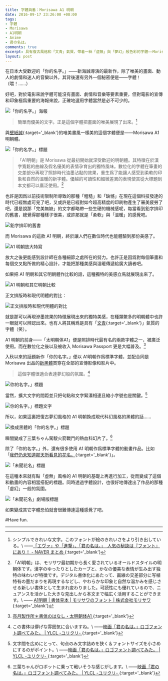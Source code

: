```yaml
---
title: 字體與番：Morisawa A1 明朝
date: 2016-09-17 23:26:00 +08:00
tags:
- 字體
- Morisawa
- A1明朝
- Anime
- 君の名は。
comments: true
excerpt: 具有復古風格和「文青」氣質，帶着一絲「虛無」與「夢幻」般色彩的字體——Morisawa A1 明朝。
layout: post
---
```


在日本大受歡迎的「你的名字。」——新海誠導演的最新作，除了唯美的畫面、動人的劇情和迷人的音欒以外，其背後還有另外一個秘密便是——字體！（喂！……）

好吧，對於電影來說字體可能沒有畫面、劇情和音樂等要素重要，但對電影的宣傳和印象極爲重要的海報來說，正確地選用字體當然是必不可少的。

![「你的名字。」海報](https://ooo.0o0.ooo/2016/09/17/57dd5e6965a32.jpg)

>簡單而優美的文字。正是這個字體把畫面的唯美展現了出來。[^1]

與[壁紙誠](https://zh.wikipedia.org/zh-tw/%E6%96%B0%E6%B5%B7%E8%AA%A0){:target='_blank'}的唯美畫風一樣美的這個字體便是——Morisawa A1 明朝體。

![「你的名字。」標題](https://ooo.0o0.ooo/2016/09/17/57dd5e70addbb.png)

>「A1明朝」是 Morisawa 從最初開始就深受歡迎的明朝體。其特徵在於漢字寬鬆的曲線及假名優美的表情孕育出的獨特風味。數位化的字體在筆畫的交差部分再現了照排時代油墨沾黏的效果，重生爲了能讓人感受到柔軟的印象和自然的溫暖的新字體。優越的可讀性和細微差異的表現使其從大標題到本文都可以廣泛使用。[^2]

也許是因爲以前技術限制所導致的那種「粗糙」和「缺憾」在現在這個科技發達的時代已經無處可見了吧，又或許是已經對如今超高精度的印刷物產生了審美疲勞了吧，還是說那「完美無缺」的文字都略帶一些生硬的機械感呢，每當看到鉛字排印的舊書，總覺得那種樣子很美，或許那就是「柔軟」與「溫暖」的感覺吧。

![鉛字排印的舊書](https://ooo.0o0.ooo/2016/09/21/57e28083e87f5.png)

而 Morisawa 的這款 A1 明朝，終於讓人們在數位時代也能體驗到那份美感了。

![A1 明朝放大特寫](https://ooo.0o0.ooo/2016/09/21/57e280833020b.png)

放大之後更能感到設計師在各種細節之處所在的努力。也許正是因爲對每個筆畫和每個交叉點所做的精心設計，才能把那種美感與溫暖傳遞給廣大讀者吧。

如果把 A1 明朝和其它明朝體作比較的話，這種獨特的美感立馬就展現出來了。

![A1 明朝和其它明朝比較](https://ooo.0o0.ooo/2016/09/21/57e29de94856a.png)

正文排版時和現代明體的對比：

![正文排版時和現代明體的對比](https://ooo.0o0.ooo/2016/09/21/57e29e0060846.png)

就是那可以再現滲墨效果的特徵展現出來的獨特美感，在種類繁多的明朝體中也許一眼就可以辨認出來。也有人將其稱爲是具有「[文青](http://socotaku.logdown.com/posts/263028-acgxdesign-a-second-a1-of-pien-wen-qing-ming){:target='_blank'}」氣質的字體（笑）。

A1 明朝的前身——「太明朝体A1」便是照排時代最有名的兩款字體之一，被廣泛使用。而在數位化之後以及被收入 Morisawa Passport 更是大幅普及。[^3]

入秋以來的話題新作「你的名字。」便以 A1明朝作爲標準字體，並配合同是 Morisawa 出品的[新黑體]()貫穿在全部的宣傳影像和影片中。

>這個字體很適合表達夢幻般的氛圍。[^4]

![你的名字。」標題](https://ooo.0o0.ooo/2016/09/17/57dd5e6f610c8.png)

當然，擴大文字的間距並只把句點和文字緊湊相連且縮小字號也是關鍵。[^5]

![你的名字。」標題文字](https://ooo.0o0.ooo/2016/09/17/57dd5e6985162.png)

所以，如果這裏把復古夢幻風格的 A1 明朝換成現代科幻風格的黑體的話……

![換成黑體的「你的名字。」標題](https://ooo.0o0.ooo/2016/09/17/57dd5e6fb4f61.png)

瞬間變成了三葉ちゃん駕駛火箭戰鬥的熱血科幻片了。[^6]

除了「你的名字。」外，還有很多使用 A1 明朝作爲標準字體的動畫作品。比如「[我們仍未知道那天所看見的花名。](https://zh.wikipedia.org/wiki/%E6%88%91%E5%80%91%E4%BB%8D%E6%9C%AA%E7%9F%A5%E9%81%93%E9%82%A3%E5%A4%A9%E6%89%80%E7%9C%8B%E8%A6%8B%E7%9A%84%E8%8A%B1%E5%90%8D%E3%80%82){:target='_blank'}」。

![「未聞花名」標題](https://ooo.0o0.ooo/2016/09/17/57dd5f7196272.jpg)

在這種本來就有點「虛無」風格的 A1 明朝的基礎上再進行加工，從而變成了這個和動畫的內容相當搭配的標題。同時透過字體設計，也很好地傳達出了作品的那種「虛幻」一般的氛圍。

![「未聞花名」劇場版標題](https://ooo.0o0.ooo/2016/09/17/57dd5fb0a237e.png)

如果變成其它字體恐怕就會很難傳達這種感覺了吧。

#Have fun.

----

[^1]: 
    シンプルできれいな文字。このフォントが絵のきれいさをより引き出している。\\
    ——[「エヴァ」や「進撃」、「君の名は。」　人気の秘訣は『フォント』にあり！ - NAVER まとめ ](http://matome.naver.jp/odai/2147355468898771801){:target='_blank'}

[^2]: 
    「A1明朝」は、モリサワ最初期から長く愛されているオールドスタイルの明朝体です。漢字のゆったりとしたカーブと、かなの優美な表情が生み出す独特の味わいが特徴です。デジタル書体化にあたって、画線の交差部分に写植特有の墨だまりを再現するなどし、やわらかな印象と自然な温かみを感じさせる新しい書体として生まれ変わりました。可読性にも優れているので、ニュアンスを活かした大きな見出しから本文まで幅広く活用することができます。\\
    —— [A1明朝 | 書体見本 | モリサワのフォント | 株式会社モリサワ](http://www.morisawa.co.jp/fonts/specimen/1075){:target='_blank'}

[^3]: [亮月製作所＊書体のはなし・太明朝体A1 ](http://ryougetsu.net/sho_a1minchou.html){:target='_blank'}

[^4]: 
    この書体は儚げな雰囲気に合いますね。\\
    ——[映画「君の名は。」ロゴフォント調べてみた。 | YLCL -ユリクリ- ](http://ylcl.net/archives/1082){:target='_blank'}

[^5]: 
    文字間を広めにとって、句点のみ文字詰めを狭く＆フォントサイズを小さめにするのがポイント。\\
    ——[映画「君の名は。」ロゴフォント調べてみた。 | YLCL -ユリクリ- ](http://ylcl.net/archives/1082){:target='_blank'}

[^6]: 
    三葉ちゃんがロボットに乗って戦いそうな感じがします。\\
    ——[映画「君の名は。」ロゴフォント調べてみた。 | YLCL -ユリクリ- ](http://ylcl.net/archives/1082){:target='_blank'}
